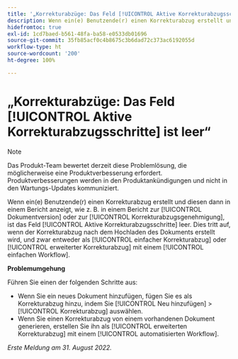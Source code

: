 ```yaml
---
title: '„Korrekturabzüge: Das Feld [!UICONTROL Aktive Korrekturabzugsschritte] ist leer“'
description: Wenn ein(e) Benutzende(r) einen Korrekturabzug erstellt und diesen dann in einem Bericht anzeigt, wie z. B. in einem Bericht zur [!UICONTROL Dokumentversion] oder zur [!UICONTROL Korrekturabzugsgenehmigung], ist das Feld [!UICONTROL Aktive Korrekturabzugsschritte] leer. Dies tritt auf, wenn der Korrekturabzug nach dem Hochladen des Dokuments erstellt wird, und zwar entweder als [!UICONTROL einfacher Korrekturabzug] oder [!UICONTROL erweiterter Korrekturabzug] mit einem [!UICONTROL einfachen Workflow].
hidefromtoc: true
exl-id: 1cd7baed-b561-48fa-ba58-e0533db01696
source-git-commit: 35fb85acf0c4b8675c3b6dad72c373ac6192055d
workflow-type: ht
source-wordcount: '200'
ht-degree: 100%

---
```


# „Korrekturabzüge: Das Feld [!UICONTROL Aktive Korrekturabzugsschritte] ist leer“

<!--Requested article. This Known Issue is on the TOC for both Workfront and Workfront Proof.-->

>[!NOTE]
>
>Das Produkt-Team bewertet derzeit diese Problemlösung, die möglicherweise eine Produktverbesserung erfordert. Produktverbesserungen werden in den Produktankündigungen und nicht in den Wartungs-Updates kommuniziert.

Wenn ein(e) Benutzende(r) einen Korrekturabzug erstellt und diesen dann in einem Bericht anzeigt, wie z. B. in einem Bericht zur [!UICONTROL Dokumentversion] oder zur [!UICONTROL Korrekturabzugsgenehmigung], ist das Feld [!UICONTROL Aktive Korrekturabzugsschritte] leer. Dies tritt auf, wenn der Korrekturabzug nach dem Hochladen des Dokuments erstellt wird, und zwar entweder als [!UICONTROL einfacher Korrekturabzug] oder [!UICONTROL erweiterter Korrekturabzug] mit einem [!UICONTROL einfachen Workflow].

**Problemumgehung**

Führen Sie einen der folgenden Schritte aus:

* Wenn Sie ein neues Dokument hinzufügen, fügen Sie es als Korrekturabzug hinzu, indem Sie [!UICONTROL Neu hinzufügen] > [!UICONTROL Korrekturabzug] auswählen.
* Wenn Sie einen Korrekturabzug von einem vorhandenen Dokument generieren, erstellen Sie ihn als [!UICONTROL erweiterten Korrekturabzug] mit einem [!UICONTROL automatisierten Workflow].

_Erste Meldung am 31. August 2022._

